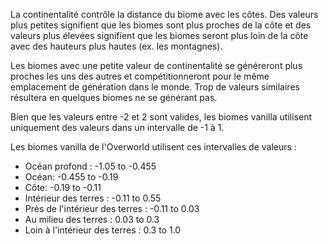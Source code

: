 La continentalité contrôle la distance du biome avec les côtes.
Des valeurs plus petites signifient que les biomes sont plus proches de la côte
et des valeurs plus élevées signifient que les biomes seront plus loin de la côte
avec des hauteurs plus hautes (ex. les montagnes).

Les biomes avec une petite valeur de continentalité se généreront plus proches
les uns des autres et compétitionneront pour le même emplacement de génération dans le monde.
Trop de valeurs similaires résultera en quelques biomes ne se générant pas.

Bien que les valeurs entre -2 et 2 sont valides, les biomes vanilla utilisent uniquement
des valeurs dans un intervalle de -1 à 1.

Les biomes vanilla de l'Overworld utilisent ces intervalles de valeurs :

* Océan profond : -1.05 to -0.455
* Océan: -0.455 to -0.19
* Côte: -0.19 to -0.11
* Intérieur des terres : -0.11 to 0.55
* Près de l'intérieur des terres : -0.11 to 0.03
* Au milieu des terres : 0.03 to 0.3
* Loin à l'intérieur des terres : 0.3 to 1.0